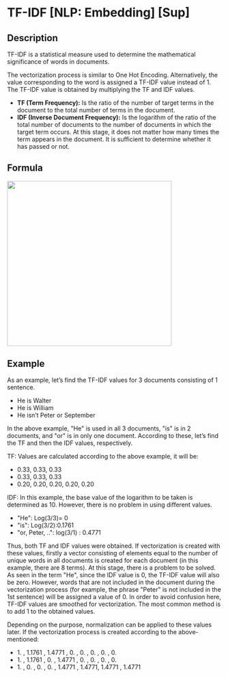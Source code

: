 # TF-IDF [NLP: Embedding] [Sup]

## Description

TF-IDF is a statistical measure used to determine the mathematical significance of words in documents.

The vectorization process is similar to One Hot Encoding. Alternatively, the value corresponding to the word is assigned a TF-IDF value instead of 1. The TF-IDF value is obtained by multiplying the TF and IDF values.

- **TF (Term Frequency):** Is the ratio of the number of target terms in the document to the total number of terms in the document.
- **IDF (Inverse Document Frequency):** Is the logarithm of the ratio of the total number of documents to the number of documents in which the target term occurs. At this stage, it does not matter how many times the term appears in the document. It is sufficient to determine whether it has passed or not.

## Formula

<img src="image1.png" style="width:4.00854in" />

## Example

As an example, let’s find the TF-IDF values ​​for 3 documents consisting of 1 sentence.

- He is Walter
- He is William
- He isn’t Peter or September

In the above example, "He" is used in all 3 documents, "is" is in 2 documents, and "or" is in only one document. According to these, let’s find the TF and then the IDF values, respectively.

TF: Values ​​are calculated according to the above example, it will be:

- 0.33, 0.33, 0.33
- 0.33, 0.33, 0.33
- 0.20, 0.20, 0.20, 0.20, 0.20

IDF: In this example, the base value of the logarithm to be taken is determined as 10. However, there is no problem in using different values.

- "He": Log(3/3)= 0
- "is": Log(3/2):0.1761
- "or, Peter, ..": log(3/1) : 0.4771

Thus, both TF and IDF values ​​were obtained. If vectorization is created with these values, firstly a vector consisting of elements equal to the number of unique words in all documents is created for each document (in this example, there are 8 terms). At this stage, there is a problem to be solved. As seen in the term "He", since the IDF value is 0, the TF-IDF value will also be zero. However, words that are not included in the document during the vectorization process (for example, the phrase "Peter" is not included in the 1st sentence) will be assigned a value of 0. In order to avoid confusion here, TF-IDF values ​​are smoothed for vectorization. The most common method is to add 1 to the obtained values.

Depending on the purpose, normalization can be applied to these values ​​later. If the vectorization process is created according to the above-mentioned:

- 1\. , 1.1761 , 1.4771 , 0. , 0. , 0. , 0. , 0.
- 1\. , 1.1761 , 0. , 1.4771 , 0. , 0. , 0. , 0.
- 1\. , 0. , 0. , 0. , 1.4771 , 1.4771, 1.4771 , 1.4771
